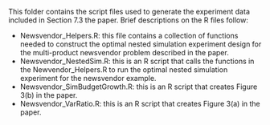 This folder contains the script files used to generate the experiment data included in Section 7.3 the paper. Brief descriptions on the R files follow:

* Newsvendor_Helpers.R: this file contains a collection of functions needed to construct the optimal nested simulation experiment design for the multi-product newsvendor problem described in the paper.
* Newsvendor_NestedSim.R: this is an R script that calls the functions in the Newvendor_Helpers.R to run the optimal nested simulation experiment for the newsvendor example.
* Newsvendor_SimBudgetGrowth.R: this is an R script that creates Figure 3(b) in the paper.
* Newsvendor_VarRatio.R: this is an R script that creates Figure 3(a) in the paper.
